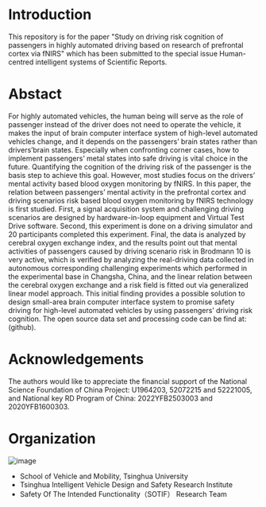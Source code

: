 # Introduction
This repository is for the paper "Study on driving risk cognition of passengers in highly automated driving based on research of prefrontal cortex via fNIRS" which has been submitted to the special issue Human-centred intelligent systems of Scientific Reports.
# Abstact 
For highly automated vehicles, the human being will serve as the role of passenger instead of the driver does not need to operate the vehicle, it makes the input of brain computer interface system of high-level automated vehicles change, and it depends on the passengers’ brain states rather than drivers’brain states. Especially when confronting corner cases, how to implement passengers’ metal states into safe driving is vital choice in the future. Quantifying the cognition of the driving risk of the passenger is the basis step to achieve this goal. However, most studies focus on the drivers’ mental activity based blood oxygen monitoring by fNIRS. In this paper, the relation between passengers’ mental activity in the prefrontal cortex and driving scenarios risk based blood oxygen monitoring by fNIRS technology is first studied. First, a signal acquisition system and challenging driving scenarios are designed by hardware-in-loop equipment and Virtual Test Drive software.  Second, this experiment is done on a driving simulator and 20 participants completed this experiment. Final, the data is analyzed by cerebral oxygen exchange index, and the results point out that mental activities of passengers caused by driving scenario risk in Brodmann 10 is very active, which is verified by analyzing the real-driving data collected in autonomous corresponding challenging experiments which performed in the experimental base in Changsha, China, and the linear relation between the cerebral oxygen exchange and a risk field is fitted out via generalized linear model approach. This initial finding provides a possible solution to design small-area brain computer interface system to promise safety driving for high-level automated vehicles by using passengers’ driving risk cognition. The open source data set and processing code can be find at: (github).
# Acknowledgements 
The authors would like to appreciate the financial support of the National Science Foundation of China Project: U1964203, 52072215 and 52221005, and National key RD Program of China: 2022YFB2503003 and 2020YFB1600303.
# Organization
![image](https://user-images.githubusercontent.com/40492764/210063235-a78cc7c1-a872-4372-b3a7-e97bd23ae375.png)
* School of Vehicle and Mobility, Tsinghua University
* Tsinghua Intelligent Vehicle Design and Safety Research Institute
* Safety Of The Intended Functionality（SOTIF） Research Team
